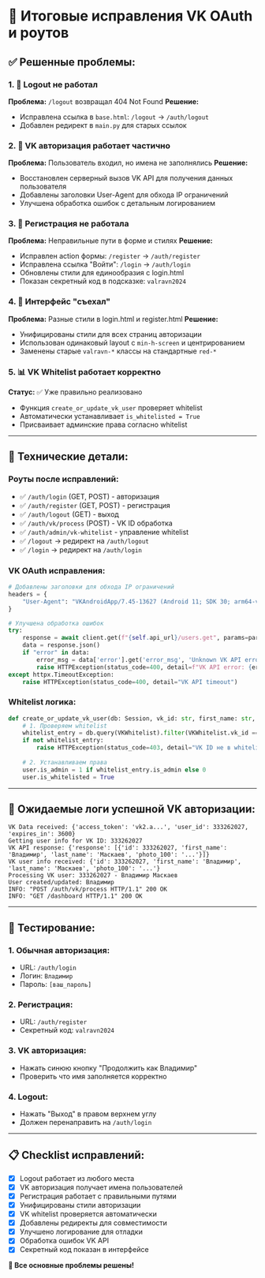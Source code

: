 # 🔧 Итоговые исправления VK OAuth и роутов

## ✅ **Решенные проблемы:**

### 1. 🔗 **Logout не работал**
**Проблема:** `/logout` возвращал 404 Not Found
**Решение:** 
- Исправлена ссылка в `base.html`: `/logout` → `/auth/logout`
- Добавлен редирект в `main.py` для старых ссылок

### 2. 🎯 **VK авторизация работает частично**
**Проблема:** Пользователь входил, но имена не заполнялись
**Решение:**
- Восстановлен серверный вызов VK API для получения данных пользователя
- Добавлены заголовки User-Agent для обхода IP ограничений
- Улучшена обработка ошибок с детальным логированием

### 3. 📝 **Регистрация не работала**
**Проблема:** Неправильные пути в форме и стилях
**Решение:**
- Исправлен action формы: `/register` → `/auth/register`
- Исправлена ссылка "Войти": `/login` → `/auth/login`
- Обновлены стили для единообразия с login.html
- Показан секретный код в подсказке: `valravn2024`

### 4. 🎨 **Интерфейс "съехал"**
**Проблема:** Разные стили в login.html и register.html
**Решение:**
- Унифицированы стили для всех страниц авторизации
- Использован одинаковый layout с `min-h-screen` и центрированием
- Заменены старые `valravn-*` классы на стандартные `red-*`

### 5. 📊 **VK Whitelist работает корректно**
**Статус:** ✅ Уже правильно реализовано
- Функция `create_or_update_vk_user` проверяет whitelist
- Автоматически устанавливает `is_whitelisted = True`
- Присваивает админские права согласно whitelist

---

## 🔧 **Технические детали:**

### Роуты после исправлений:
- ✅ `/auth/login` (GET, POST) - авторизация
- ✅ `/auth/register` (GET, POST) - регистрация  
- ✅ `/auth/logout` (GET) - выход
- ✅ `/auth/vk/process` (POST) - VK ID обработка
- ✅ `/auth/admin/vk-whitelist` - управление whitelist
- ✅ `/logout` → редирект на `/auth/logout`
- ✅ `/login` → редирект на `/auth/login`

### VK OAuth исправления:
```python
# Добавлены заголовки для обхода IP ограничений
headers = {
    "User-Agent": "VKAndroidApp/7.45-13627 (Android 11; SDK 30; arm64-v8a; samsung SM-G991B; ru; 2340x1080)"
}

# Улучшена обработка ошибок
try:
    response = await client.get(f"{self.api_url}/users.get", params=params)
    data = response.json()
    if "error" in data:
        error_msg = data['error'].get('error_msg', 'Unknown VK API error')
        raise HTTPException(status_code=400, detail=f"VK API error: {error_msg}")
except httpx.TimeoutException:
    raise HTTPException(status_code=400, detail="VK API timeout")
```

### Whitelist логика:
```python
def create_or_update_vk_user(db: Session, vk_id: str, first_name: str, last_name: str, avatar_url: Optional[str] = None):
    # 1. Проверяем whitelist
    whitelist_entry = db.query(VKWhitelist).filter(VKWhitelist.vk_id == vk_id).first()
    if not whitelist_entry:
        raise HTTPException(status_code=403, detail="VK ID не в whitelist. Обратитесь к администратору.")
    
    # 2. Устанавливаем права
    user.is_admin = 1 if whitelist_entry.is_admin else 0
    user.is_whitelisted = True
```

---

## 🎯 **Ожидаемые логи успешной VK авторизации:**

```
VK Data received: {'access_token': 'vk2.a...', 'user_id': 333262027, 'expires_in': 3600}
Getting user info for VK ID: 333262027
VK API response: {'response': [{'id': 333262027, 'first_name': 'Владимир', 'last_name': 'Маскаев', 'photo_100': '...'}]}
VK user info received: {'id': 333262027, 'first_name': 'Владимир', 'last_name': 'Маскаев', 'photo_100': '...'}
Processing VK user: 333262027 - Владимир Маскаев
User created/updated: Владимир
INFO: "POST /auth/vk/process HTTP/1.1" 200 OK
INFO: "GET /dashboard HTTP/1.1" 200 OK
```

---

## 🚀 **Тестирование:**

### 1. Обычная авторизация:
- URL: `/auth/login`
- Логин: `Владимир` 
- Пароль: `[ваш_пароль]`

### 2. Регистрация:
- URL: `/auth/register`
- Секретный код: `valravn2024`

### 3. VK авторизация:
- Нажать синюю кнопку "Продолжить как Владимир"
- Проверить что имя заполняется корректно

### 4. Logout:
- Нажать "Выход" в правом верхнем углу
- Должен перенаправить на `/auth/login`

---

## 📋 **Checklist исправлений:**

- [x] Logout работает из любого места
- [x] VK авторизация получает имена пользователей  
- [x] Регистрация работает с правильными путями
- [x] Унифицированы стили авторизации
- [x] VK whitelist проверяется автоматически
- [x] Добавлены редиректы для совместимости
- [x] Улучшено логирование для отладки
- [x] Обработка ошибок VK API
- [x] Секретный код показан в интерфейсе

**🎯 Все основные проблемы решены!** 
